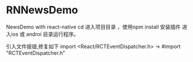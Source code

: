 # RNNewsDemo
NewsDemo with react-native
cd 进入项目目录 ，使用npm install 安装插件
进入ios 或 androi 目录运行程序。

引入文件报错,修复如下
import <React/RCTEventDispatcher.h> -> #import "RCTEventDispatcher.h"
